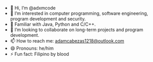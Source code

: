 - 👋 Hi, I’m @adxmcode
- 👀 I’m interested in computer programming, software engineering, program development and security.
- 🌱 Familiar with Java, Python and C/C++.
- 💞️ I’m looking to collaborate on long-term projects and program development.
- 📫 How to reach me: adamcabezas1218@outlook.com
- 😄 Pronouns: he/him
- ⚡ Fun fact: Filipino by blood

<!---
adxmcode/adxmcode is a ✨ special ✨ repository because its `README.md` (this file) appears on your GitHub profile.
You can click the Preview link to take a look at your changes.
--->
